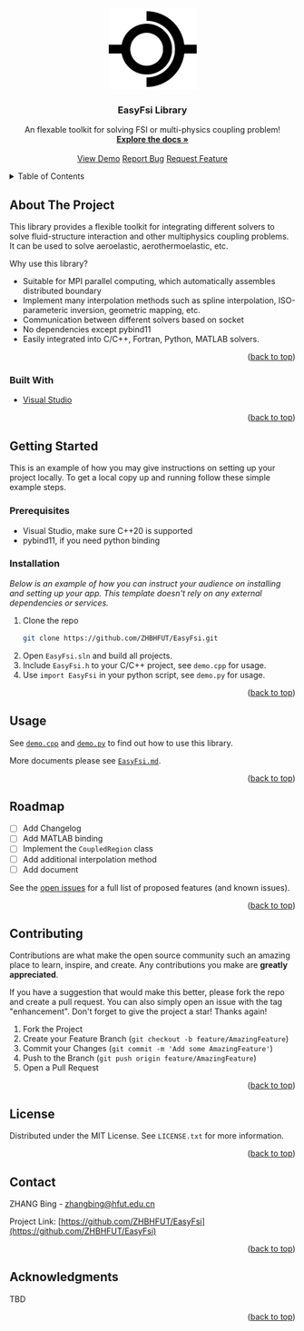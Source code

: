 <a name="readme-top"></a>
<!--
*** This readme is written based on Best-README-Template.
-->

<!-- PROJECT SHIELDS -->

<!-- PROJECT LOGO -->
<br />
<div align="center">
  <a href="https://github.com/ZHBHFUT/EasyFsi">
    <img src="images/logo.png" alt="Logo" width="155" height="144">
  </a>

  <h3 align="center">EasyFsi Library</h3>

  <p align="center">
    An flexable toolkit for solving FSI or multi-physics coupling problem!
    <br />
    <a href="https://github.com/ZHBHFUT/EasyFsi/blob/master/EasyFsi.md"><strong>Explore the docs »</strong></a>
    <br />
    <br />
    <a href="https://github.com/ZHBHFUT/EasyFsi/blob/master/demo.cpp">View Demo</a>
    <a href="https://github.com/ZHBHFUT/EasyFsi/issues">Report Bug</a>
    <a href="https://github.com/ZHBHFUT/EasyFsi/issues">Request Feature</a>
  </p>
</div>

<!-- TABLE OF CONTENTS -->
<details>
  <summary>Table of Contents</summary>
  <ol>
    <li>
      <a href="#about-the-project">About The Project</a>
      <ul>
        <li><a href="#built-with">Built With</a></li>
      </ul>
    </li>
    <li>
      <a href="#getting-started">Getting Started</a>
      <ul>
        <li><a href="#prerequisites">Prerequisites</a></li>
        <li><a href="#installation">Installation</a></li>
      </ul>
    </li>
    <li><a href="#usage">Usage</a></li>
    <li><a href="#roadmap">Roadmap</a></li>
    <li><a href="#contributing">Contributing</a></li>
    <li><a href="#license">License</a></li>
    <li><a href="#contact">Contact</a></li>
    <li><a href="#acknowledgments">Acknowledgments</a></li>
  </ol>
</details>

<!-- ABOUT THE PROJECT -->
## About The Project

This library provides a flexible toolkit for integrating different solvers to solve fluid-structure interaction and other multiphysics coupling problems. It can be used to solve aeroelastic, aerothermoelastic, etc.

Why use this library?
+ Suitable for MPI parallel computing, which automatically assembles distributed boundary
+ Implement many interpolation methods such as spline interpolation, ISO-parameteric inversion, geometric mapping, etc.
+ Communication between different solvers based on socket
+ No dependencies except pybind11
+ Easily integrated into C/C++, Fortran, Python, MATLAB solvers.

<p align="right">(<a href="#readme-top">back to top</a>)</p>

### Built With

* [Visual Studio][visualstudio-url]

<p align="right">(<a href="#readme-top">back to top</a>)</p>


<!-- GETTING STARTED -->
## Getting Started

This is an example of how you may give instructions on setting up your project locally.
To get a local copy up and running follow these simple example steps.

### Prerequisites

* Visual Studio, make sure C++20 is supported
* pybind11, if you need python binding

### Installation

_Below is an example of how you can instruct your audience on installing and setting up your app. This template doesn't rely on any external dependencies or services._

1. Clone the repo
   ```sh
   git clone https://github.com/ZHBHFUT/EasyFsi.git
   ```
2. Open `EasyFsi.sln` and build all projects.
3. Include `EasyFsi.h` to your C/C++ project, see `demo.cpp` for usage.
4. Use `import EasyFsi` in your python script, see `demo.py` for usage.

<p align="right">(<a href="#readme-top">back to top</a>)</p>

<!-- USAGE EXAMPLES -->
## Usage

See [`demo.cpp`](https://github.com/ZHBHFUT/EasyFsi/blob/master/demo.cpp) and [`demo.py`](https://github.com/ZHBHFUT/EasyFsi/blob/master/demo.cpp) to find out how to use this library.

More documents please see [`EasyFsi.md`](https://github.com/ZHBHFUT/EasyFsi/blob/master/EasyFsi.md).

<p align="right">(<a href="#readme-top">back to top</a>)</p>

<!-- ROADMAP -->
## Roadmap

- [ ] Add Changelog
- [ ] Add MATLAB binding
- [ ] Implement the `CoupledRegion` class
- [ ] Add additional interpolation method
- [ ] Add document

See the [open issues](https://github.com/ZHBHFUT/EasyFsi/issues) for a full list of proposed features (and known issues).

<p align="right">(<a href="#readme-top">back to top</a>)</p>

<!-- CONTRIBUTING -->
## Contributing

Contributions are what make the open source community such an amazing place to learn, inspire, and create. Any contributions you make are **greatly appreciated**.

If you have a suggestion that would make this better, please fork the repo and create a pull request. You can also simply open an issue with the tag "enhancement".
Don't forget to give the project a star! Thanks again!

1. Fork the Project
2. Create your Feature Branch (`git checkout -b feature/AmazingFeature`)
3. Commit your Changes (`git commit -m 'Add some AmazingFeature'`)
4. Push to the Branch (`git push origin feature/AmazingFeature`)
5. Open a Pull Request

<p align="right">(<a href="#readme-top">back to top</a>)</p>

<!-- LICENSE -->
## License

Distributed under the MIT License. See `LICENSE.txt` for more information.

<p align="right">(<a href="#readme-top">back to top</a>)</p>

<!-- CONTACT -->
## Contact

ZHANG Bing - zhangbing@hfut.edu.cn

Project Link: [https://github.com/ZHBHFUT/EasyFsi](https://github.com/ZHBHFUT/EasyFsi)

<p align="right">(<a href="#readme-top">back to top</a>)</p>

<!-- ACKNOWLEDGMENTS -->
## Acknowledgments

TBD

<p align="right">(<a href="#readme-top">back to top</a>)</p>

<!-- MARKDOWN LINKS & IMAGES -->
<!-- https://www.markdownguide.org/basic-syntax/#reference-style-links -->
[license-shield]: https://github.com/ZHBHFUT/EasyFsi/blob/master/images/LICENSE-MIT.svg?style=for-the-badge
[license-url]: https://mit-license.org/
[visualstudio-img]: https://visualstudio.microsoft.com/wp-content/uploads/2021/10/Product-Icon.svg
[visualstudio-url]: https://visualstudio.microsoft.com
[pybind11-img]:https://github.com/pybind/pybind11/raw/master/docs/pybind11-logo.png
[pybind11-url]:https://github.com/pybind/pybind11
